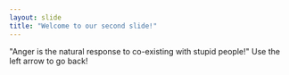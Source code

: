 ```yaml
---
layout: slide
title: "Welcome to our second slide!"
---
```

"Anger is the natural response to co-existing with stupid people!"
Use the left arrow to go back!

